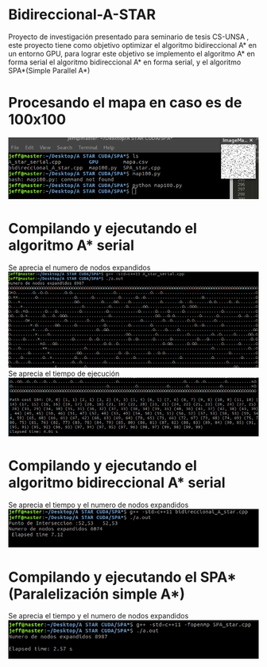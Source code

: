 # Bidireccional-A-STAR
Proyecto de investigación presentado para seminario de tesis CS-UNSA , 
este proyecto tiene como objetivo optimizar el algoritmo bidireccional A*
en un entorno GPU, para lograr este objetivo se implemento el algoritmo A*
en forma serial el algoritmo bidireccional A* en forma serial, y
el algoritmo SPA*(Simple Parallel A*)

# Procesando el mapa en caso es de 100x100
![alt text](imagenes/mapa.png)

# Compilando y ejecutando el algoritmo A* serial
Se aprecia el numero de nodos expandidos
![alt text](imagenes/serial1.png)
Se aprecia el tiempo de ejecución
![alt text](imagenes/serial2.png)

# Compilando y ejecutando el algoritmo bidireccional A* serial
Se aprecia el tiempo y el numero de nodos expandidos
![alt text](imagenes/biserial.png)

# Compilando y ejecutando el SPA*(Paralelización simple A*)
Se aprecia el tiempo y el numero de nodos expandidos
![alt text](imagenes/SPA.png)
